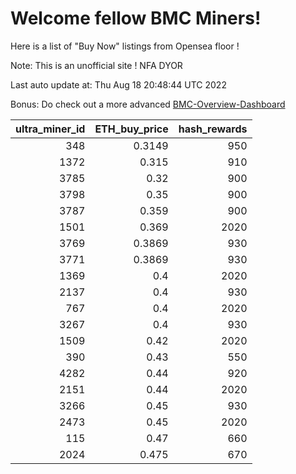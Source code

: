 # Welcome fellow BMC Miners!
Here is a list of "Buy Now" listings from Opensea floor !

Note: This is an unofficial site ! NFA DYOR

Last auto update at: Thu Aug 18 20:48:44 UTC 2022

Bonus: Do check out a more advanced [BMC-Overview-Dashboard](https://dune.com/defifunk/BMC-Overview-Dashboard)


|   ultra_miner_id |   ETH_buy_price |   hash_rewards |
|-----------------:|----------------:|---------------:|
|              348 |          0.3149 |            950 |
|             1372 |          0.315  |            910 |
|             3785 |          0.32   |            900 |
|             3798 |          0.35   |            900 |
|             3787 |          0.359  |            900 |
|             1501 |          0.369  |           2020 |
|             3769 |          0.3869 |            930 |
|             3771 |          0.3869 |            930 |
|             1369 |          0.4    |           2020 |
|             2137 |          0.4    |            930 |
|              767 |          0.4    |           2020 |
|             3267 |          0.4    |            930 |
|             1509 |          0.42   |           2020 |
|              390 |          0.43   |            550 |
|             4282 |          0.44   |            920 |
|             2151 |          0.44   |           2020 |
|             3266 |          0.45   |            930 |
|             2473 |          0.45   |           2020 |
|              115 |          0.47   |            660 |
|             2024 |          0.475  |            670 |